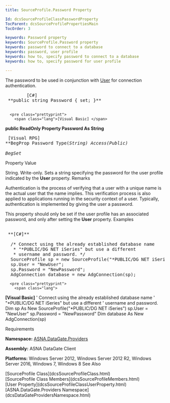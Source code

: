 ```yaml
---
title: SourceProfile.Password Property

Id: dcsSourceProfileClassPasswordProperty
TocParent: dcsSourceProfilePropertiesMain
TocOrder: 3

keywords: Password property
keywords: SourceProfile.Password property
keywords: password to connect to a database
keywords: password, user profile
keywords: how to, specify password to connect to a database
keywords: how to, specify password for user profile

---
```


The password to be used in conjunction with [ User](dcsSourceProfileClassUserProperty.html) for connection authentication.
<pre class="prettyprint">
        <span class="lang">[C#]</span>
 **public string Password { set; }** 
      </pre>
      <pre class="prettyprint">
        <span class="lang">[Visual Basic] </span>
 **public ReadOnly Property Password As String** 
      </pre>
      <pre class="prettyprint">
        <span class="lang">[Visual RPG]</span>
 **BegProp Password Type(*String) Access(*Public)<br />   BegSet** 
      </pre>

Property
 Value

String. Write-only. Sets a string specifying the password for the user profile indicated by the **User** property.
Remarks

Authentication is the process of verifying that a user with a unique name is the actual user that the name implies. This verification process is also applied to applications running in the security context of a user. Typically, authentication is implemented by giving the user a password.

This property should only be set if the user profile has an associated password, and only after setting the <span> **User** </span> property. 
Examples

<pre class="prettyprint">
        <span class="lang">
 **[C#]** 
        </span>
  /* Connect using the already established database name 
   * "*PUBLIC/DG NET iSeries" but use a different
   * username and password. */
  SourceProfile sp = new SourceProfile("*PUBLIC/DG NET iSeries");
  sp.User = "NewUser";
  sp.Password = "NewPassword";
  AdgConnection database = new AdgConnection(sp);</pre>
      <pre class="prettyprint">
        <span class="lang">
 **[Visual Basic]** 
        </span>
  ' Connect using the already established database name 
  ' "*PUBLIC/DG NET iSeries" but use a dIfferent
  ' username and password. 
  Dim sp As New SourceProfile("*PUBLIC/DG NET iSeries")
  sp.User = "NewUser"
  sp.Password = "NewPassword"
  Dim database As New AdgConnection(sp)</pre>

Requirements

**Namespace:** [ASNA.DataGate.Providers](dcsDataGateProvidersNamespace.html)

<span> **Assembly:** ASNA DataGate Client</span> 

<span> **Platforms:** Windows Server 2012, Windows Server 2012 R2, Windows Server 2016, Windows 7, Windows 8 </span> 
See Also

<dl />
      [SourceProfile Class](dcsSourceProfileClass.html)
      <br />
      [SourceProfile Class Members](dcsSourceProfileMembers.html)
      <br />
      [User Property](dcsSourceProfileClassUserProperty.html)
      <br />
      [ASNA.DataGate.Providers Namespace](dcsDataGateProvidersNamespace.html)


